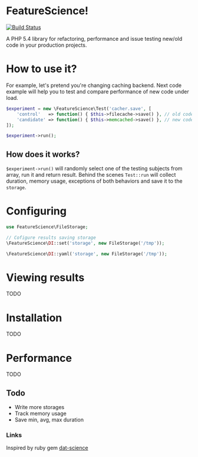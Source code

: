 # FeatureScience!
[![Build Status](https://travis-ci.org/firstrow/feature-science.svg?branch=master)](https://travis-ci.org/firstrow/feature-science)

A PHP 5.4 library for refactoring, performance and issue testing new/old code in your production projects.

# How to use it?
For example, let's pretend you're changing caching backend. Next code example will help you to test and compare performance of new code under load.

```php
$experiment = new \FeatureScience\Test('cacher.save', [
    'control'   => function() { $this->filecache->save() }, // old code
    'candidate' => function() { $this->memcached->save() }, // new code
]);

$experiment->run();
```

## How does it works?

`$experiment->run()` will randomly select one of the testing subjects from array, run it and return result. Behind the scenes `Test::run` will collect duration, memory usage, exceptions of both behaviors and save it to the `storage`.

# Configuring
```php
use FeatureScience\FileStorage;

// Cofigure results saving storage
\FeatureScience\DI::set('storage', new FileStorage('/tmp'));

\FeatureScience\DI::yaml('storage', new FileStorage('/tmp'));
```

# Viewing results
TODO

# Installation
TODO

# Performance
TODO

## Todo
 - Write more storages
 - Track memory usage
 - Save min, avg, max duration

### Links
Inspired by ruby gem [dat-science](https://github.com/github/dat-science)
